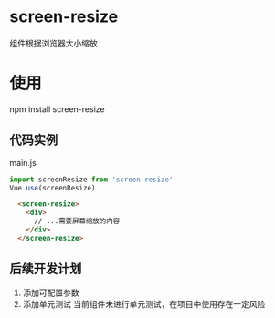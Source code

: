 # screen-resize
组件根据浏览器大小缩放

# 使用

npm install screen-resize

## 代码实例
main.js 
```js
import screenResize from 'screen-resize'
Vue.use(screenResize)
```
```html
  <screen-resize>
    <div>
      // ...需要屏幕缩放的内容
    </div>
  </screen-resize>
```

## 后续开发计划
1. 添加可配置参数
2. 添加单元测试
  当前组件未进行单元测试，在项目中使用存在一定风险
